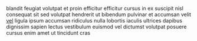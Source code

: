 blandit feugiat volutpat et proin efficitur efficitur cursus in ex suscipit nisl
consequat sit sed volutpat hendrerit ut bibendum pulvinar et accumsan velit
[vel](generated_webpages/faucibus.md) ligula ipsum accumsan ridiculus nulla
lobortis iaculis ultrices dapibus dignissim sapien lectus vestibulum euismod
vel dictumst volutpat posuere cursus enim amet ut tincidunt cras